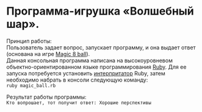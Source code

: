    # Программа-игрушка «Волшебный шар».
   Принцип работы:  
   Пользователь задает вопрос, запускает программу, и она выдает ответ (основана на игре 
   [Magic 8 ball](https://ru.wikipedia.org/wiki/Magic_8_ball)).  
   Данная консольная программа написана на высокоуровневом объектно-ориентированном языке программирования
   [Ruby]("https://ru.wikipedia.org/wiki/Ruby"). Для ее запуска потребуется установить [интерпритатор](https://ru.wikibooks.org/wiki/RubyУстановка) Ruby, 
   затем необходимо набрать в консоли следующую команду:  
   ```ruby magic_ball.rb```
   
   Результат работы программы:  
   ```Кто вопрошает, тот получит ответ: Хорошие перспективы```
